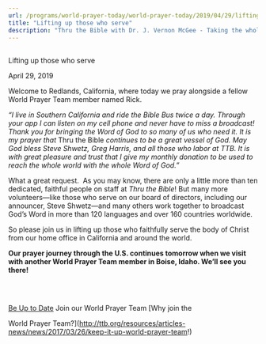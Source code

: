 ```yaml
---
url: /programs/world-prayer-today/world-prayer-today/2019/04/29/lifting-up-those-who-serve
title: "Lifting up those who serve"
description: "Thru the Bible with Dr. J. Vernon McGee - Taking the whole Word to the whole world"
---
```







## 
 Lifting up those who serve


April 29, 2019




Welcome to Redlands, California, where today we pray alongside a fellow World Prayer Team member named Rick. 


*“I live in Southern California and ride the Bible Bus twice a day. Through your app I can listen on my cell phone and never have to miss a broadcast! Thank you for bringing the Word of God to so many of us who need it. It is my prayer that* Thru the Bible *continues to be a great vessel of God. May God bless Steve Shwetz, Greg Harris, and all those who labor at TTB. It is with great pleasure and trust that I give my monthly donation to be used to reach the whole world with the whole Word of God.”*


What a great request.  As you may know, there are only a little more than ten dedicated, faithful people on staff at *Thru the Bible*! But many more volunteers—like those who serve on our board of directors, including our announcer, Steve Shwetz—and many others work together to broadcast God’s Word in more than 120 languages and over 160 countries worldwide. 


So please join us in lifting up those who faithfully serve the body of Christ from our home office in California and around the world.


**Our prayer journey through the U.S. continues tomorrow when we visit with another World Prayer Team member in Boise, Idaho. We’ll see you there!**


 







## 




[Be Up to Date](http://feeds.feedburner.com/WorldPrayerToday "World Prayer Today RSS Feed")
Join our World Prayer Team
[Why join the  

World Prayer Team?](http://ttb.org/resources/articles-news/news/2017/03/26/keep-it-up-world-prayer-team!)




